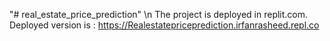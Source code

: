 "# real_estate_price_prediction" \n
The project is deployed in replit.com.
Deployed version is :
https://Realestatepriceprediction.irfanrasheed.repl.co
